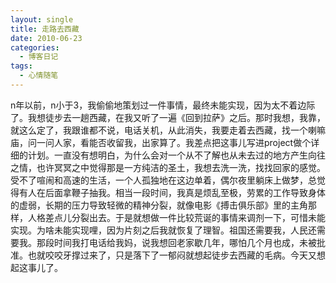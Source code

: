 ```yaml
---
layout: single
title: 走路去西藏
date: 2010-06-23
categories:
  - 博客日记
tags:
  - 心情随笔
---
```


n年以前，n小于3，我偷偷地策划过一件事情，最终未能实现，因为太不着边际了。我想徒步去一趟西藏，在我又听了一遍《回到拉萨》之后。那时我想，我靠，就这么定了，我跟谁都不说，电话关机，从此消失，我要走着去西藏，找一个喇嘛庙，问一问人家，看能否收留我，出家算了。我差点把这事儿写进project做个详细的计划。一直没有想明白，为什么会对一个从不了解也从未去过的地方产生向往之情，也许冥冥之中觉得那是一方纯洁的圣土，我想去洗一洗，找找回家的感觉。受不了喧闹和高速的生活，一个人孤独地在这边单着，偶尔夜里躺床上做梦，总觉得有人在后面拿鞭子抽我。相当一段时间，我真是烦乱至极，劳累的工作导致身体的虚弱，长期的压力导致轻微的精神分裂，就像电影《搏击俱乐部》里的主角那样，人格差点儿分裂出去。于是就想做一件比较荒诞的事情来调剂一下，可惜未能实现。为啥未能实现哩，因为片刻之后我就恢复了理智。祖国还需要我，人民还需要我。那段时间我打电话给我妈，说我想回老家歇几年，哪怕几个月也成，未被批准。也就咬咬牙撑过来了，只是落下了一郁闷就想起徒步去西藏的毛病。今天又想起这事儿了。
